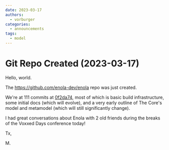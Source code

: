 ```yaml
---
date: 2023-03-17
authors:
  - vorburger
categories:
  - announcements
tags:
  - model
---
```


# Git Repo Created (2023-03-17)

Hello, world.

The <https://github.com/enola-dev/enola> repo was just created.

We're at 111 commits at [0f2da74](https://github.com/enola-dev/enola/tree/0f2da74caab337a8273e992d288c0e48c2884c76), most of which is basic build infrastructure, some initial docs (which will evolve), and a very early outline of The Core's model and metamodel (which will still significantly change).

I had great conversations about Enola with 2 old friends during the breaks of the Voxxed Days conference today!

Tx,

M.

